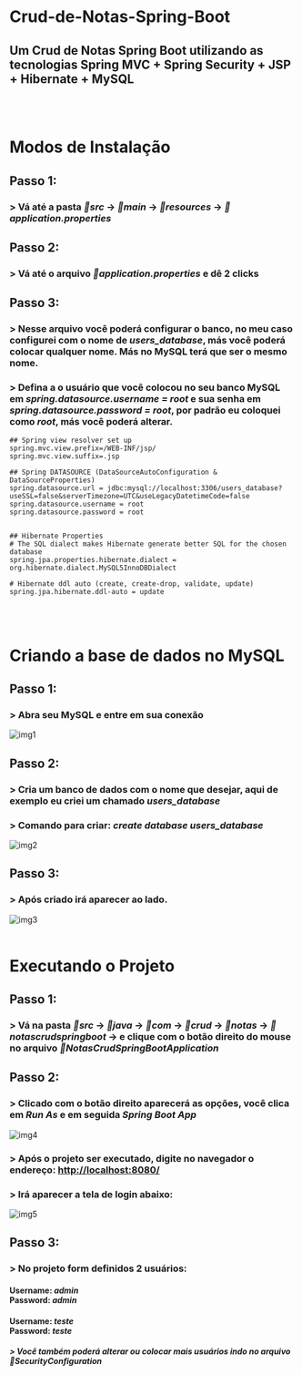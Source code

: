 # Crud-de-Notas-Spring-Boot
## Um Crud de Notas Spring Boot utilizando as tecnologias Spring MVC + Spring Security + JSP + Hibernate + MySQL
<br/>
<br/>

# Modos de Instalação
## Passo 1:
### > Vá até a pasta *📂src* -> *📂main* -> *📂resources* -> *📄application.properties*

## Passo 2:
### > Vá até o arquivo *📄application.properties* e dê 2 clicks 

## Passo 3:
### > Nesse arquivo você poderá configurar o banco, no meu caso configurei com o nome de *users_database*, más você poderá colocar qualquer nome. Más no MySQL terá que ser o mesmo nome. 
### > Defina a o usuário que você colocou no seu banco MySQL em *spring.datasource.username = root* e sua senha em *spring.datasource.password = root*, por padrão eu coloquei como *root*, más você poderá alterar.

```
## Spring view resolver set up
spring.mvc.view.prefix=/WEB-INF/jsp/
spring.mvc.view.suffix=.jsp

## Spring DATASOURCE (DataSourceAutoConfiguration & DataSourceProperties)
spring.datasource.url = jdbc:mysql://localhost:3306/users_database?useSSL=false&serverTimezone=UTC&useLegacyDatetimeCode=false
spring.datasource.username = root
spring.datasource.password = root


## Hibernate Properties
# The SQL dialect makes Hibernate generate better SQL for the chosen database
spring.jpa.properties.hibernate.dialect = org.hibernate.dialect.MySQL5InnoDBDialect

# Hibernate ddl auto (create, create-drop, validate, update)
spring.jpa.hibernate.ddl-auto = update
```
<br/><br/>

# Criando a base de dados no MySQL
## Passo 1: 
### > Abra seu MySQL e entre em sua conexão
![img1](https://firebasestorage.googleapis.com/v0/b/testeslab-c72db.appspot.com/o/imagensTeste%2F1.PNG?alt=media&token=f7b05c6f-e987-405b-a634-3bde9beb9310)
<br/>
## Passo 2: 
### > Cria um banco de dados com o nome que desejar, aqui de exemplo eu criei um chamado *users_database*
### > Comando para criar: *create database users_database*
![img2](https://firebasestorage.googleapis.com/v0/b/testeslab-c72db.appspot.com/o/imagensTeste%2F2.PNG?alt=media&token=a27028df-6a9e-4e8a-ae16-3940b8440d69)
<br/>
## Passo 3: 
### > Após criado irá aparecer ao lado.
![img3](https://firebasestorage.googleapis.com/v0/b/testeslab-c72db.appspot.com/o/imagensTeste%2F3.PNG?alt=media&token=86be6495-df85-42df-a8d7-3ba158d76b6f)
<br/><br/>

# Executando o Projeto
## Passo 1: 
### > Vá na pasta *📂src* -> *📂java* -> *📂com* -> *📂crud* -> *📂notas* -> *📂notascrudspringboot* -> e clique com o botão direito do mouse no arquivo *📄NotasCrudSpringBootApplication* 

## Passo 2:
### > Clicado com o botão direito aparecerá as opções, você clica em *Run As* e em seguida *Spring Boot App*
![img4](https://firebasestorage.googleapis.com/v0/b/testeslab-c72db.appspot.com/o/imagensTeste%2F4.PNG?alt=media&token=bf53f955-ce13-47c9-9efd-4c9eb1593724)

### > Após o projeto ser executado, digite no navegador o endereço: <a targer="_blank"> <http://localhost:8080/></a>
### > Irá aparecer a tela de login abaixo:
![img5](https://firebasestorage.googleapis.com/v0/b/testeslab-c72db.appspot.com/o/imagensTeste%2F5.PNG?alt=media&token=7d0e31f5-6489-4659-8ab6-af4595eb32fb)

## Passo 3: 
### > No projeto form definidos 2 usuários:
#### Username: *admin* <br/> Password: *admin*
#### Username: *teste* <br/> Password: *teste*

##### > Você também poderá alterar ou colocar mais usuários indo no arquivo *📄SecurityConfiguration*

